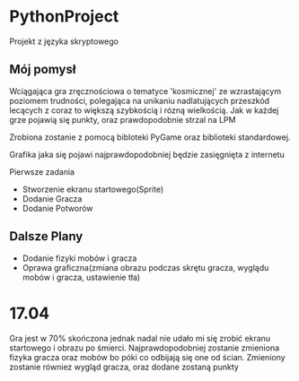 # PythonProject
Projekt z języka skryptowego
<h2> Mój pomysł </h2>
<p> Wciągająca gra zręcznościowa o tematyce 'kosmicznej' ze wzrastającym poziomem trudności, polegająca na unikaniu nadlatujących przeszkód lecących z coraz to większą szybkością i rózną wielkością. Jak w każdej grze pojawią się punkty, oraz prawdopodobnie strzal na LPM</p>
<p> Zrobiona zostanie z pomocą bibloteki PyGame oraz biblioteki standardowej.</p>
<p> Grafika jaka się pojawi najprawdopodobniej będzie zasięgnięta z internetu</p>

<p> Pierwsze zadania </p>
<ul>
  <li> Stworzenie ekranu startowego(Sprite) </li>
  <li> Dodanie Gracza </li>
  <li> Dodanie Potworów</li>
 </ul>
 
 <h2> Dalsze Plany </h2>
 <ul>
  <li> Dodanie fizyki mobów i gracza</li>
  <li> Oprawa graficzna(zmiana obrazu podczas skrętu gracza, wyglądu mobów i gracza, ustawienie tła)</li>
 </ul> 
   
  <h1> 17.04</h1>
  <p> Gra jest w 70% skończona jednak nadal nie udało mi się zrobić ekranu startowego i obrazu po śmierci. Najprawdopodobniej zostanie zmieniona fizyka gracza oraz mobów bo póki co odbijają się one od ścian. Zmieniony zostanie równiez wygląd gracza, oraz dodane zostaną punkty </p>
  
